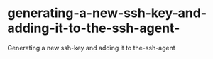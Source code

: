 # generating-a-new-ssh-key-and-adding-it-to-the-ssh-agent-
Generating a new ssh-key and adding it to the-ssh-agent 
